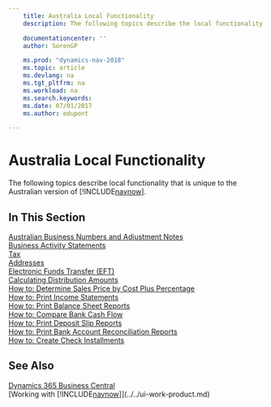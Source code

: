 ```yaml
---
    title: Australia Local Functionality
    description: The following topics describe the local functionality in the Australian version of [!INCLUDE[navnow](../../includes/navnow_md.md)].

    documentationcenter: ''
    author: SorenGP

    ms.prod: "dynamics-nav-2018"
    ms.topic: article
    ms.devlang: na
    ms.tgt_pltfrm: na
    ms.workload: na
    ms.search.keywords:
    ms.date: 07/01/2017
    ms.author: edupont

---
```

# Australia Local Functionality
The following topics describe local functionality that is unique to the Australian version of [!INCLUDE[navnow](../../includes/navnow_md.md)].  

## In This Section  
  [Australian Business Numbers and Adjustment Notes](australian-business-numbers-and-adjustment-notes.md)  
  [Business Activity Statements](business-activity-statements.md)  
  [Tax](tax.md)  
  [Addresses](addresses.md)  
  [Electronic Funds Transfer (EFT)](electronic-funds-transfer-eft-.md)  
  [Calculating Distribution Amounts](calculating-distribution-amounts.md)  
  [How to: Determine Sales Price by Cost Plus Percentage](how-to-determine-sales-price-by-cost-plus-percentage.md)  
  [How to: Print Income Statements](how-to-print-income-statements.md)  
  [How to: Print Balance Sheet Reports](how-to-print-balance-sheet-reports.md)  
  [How to: Compare Bank Cash Flow](how-to-compare-bank-cash-flow.md)  
  [How to: Print Deposit Slip Reports](how-to-print-deposit-slip-reports.md)  
  [How to: Print Bank Account Reconciliation Reports](how-to-print-bank-account-reconciliation-reports.md)  
  [How to: Create Check Installments](how-to-create-check-installments.md)

## See Also
[Dynamics 365 Business Central](/dynamics365/business-central/)  
[Working with [!INCLUDE[navnow](../../includes/navnow_md.md)]](../../ui-work-product.md)  
